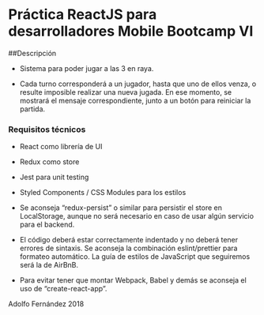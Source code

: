 # Práctica ReactJS para desarrolladores Mobile Bootcamp VI



##Descripción

- Sistema para poder jugar a las 3 en raya.

- Cada turno corresponderá a un jugador, hasta que uno de ellos venza, o resulte imposible realizar una nueva jugada. En ese momento, se mostrará el mensaje correspondiente, junto a un botón para reiniciar la partida.

### Requisitos técnicos

- React como librería de UI

- Redux como store

- Jest para unit testing

- Styled Components / CSS Modules para los estilos

- Se aconseja “redux-persist” o similar para persistir el store en LocalStorage, aunque no será necesario en caso de usar algún servicio para el backend.

- El código deberá estar correctamente indentado y no deberá tener errores de sintaxis. Se aconseja la combinación eslint/prettier para formateo automático. La guía de estilos de JavaScript que seguiremos será la de AirBnB.

- Para evitar tener que montar Webpack, Babel y demás se aconseja el uso de “create-react-app”.

Adolfo Fernández 
2018

